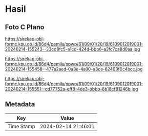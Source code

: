 # Hasil

## Foto C Plano

https://sirekap-obj-formc.kpu.go.id/86d4/pemilu/ppwp/61/09/01/20/19/6109012019001-20240214-155243--33cd8fc5-a1cd-424d-bbb6-a3fc7ca8d0aa.jpg

https://sirekap-obj-formc.kpu.go.id/86d4/pemilu/ppwp/61/09/01/20/19/6109012019001-20240214-155458--477a2aed-0a3e-4a00-a3ce-62463f0c4bcc.jpg

https://sirekap-obj-formc.kpu.go.id/86d4/pemilu/ppwp/61/09/01/20/19/6109012019001-20240214-155551--cd77752a-eff8-4de3-bbbb-8b18cf81246b.jpg


## Metadata

| Key        | Value               |
| ---------- | ------------------- |
| Time Stamp | 2024-02-14 21:46:01 |



